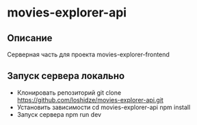 # movies-explorer-api
## Описание
Серверная часть для проекта movies-explorer-frontend

## Запуск сервера локально
- Клонировать репозиторий
git clone https://github.com/loshidze/movies-explorer-api.git
- Установить зависимости
cd movies-explorer-api
npm install
- Запуск сервера
npm run dev
